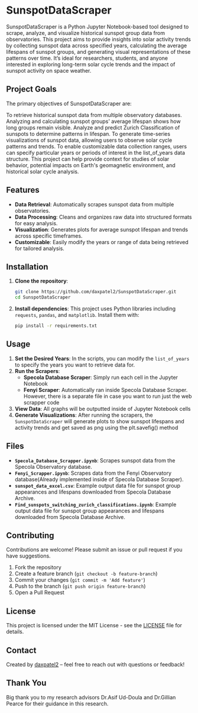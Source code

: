 # SunspotDataScraper

SunspotDataScraper is a Python Jupyter Notebook-based tool designed to scrape, analyze, and visualize historical sunspot group data from observatories. This project aims to provide insights into solar activity trends by collecting sunspot data across specified years, calculating the average lifespans of sunspot groups, and generating visual representations of these patterns over time. It’s ideal for researchers, students, and anyone interested in exploring long-term solar cycle trends and the impact of sunspot activity on space weather.

## Project Goals
The primary objectives of SunspotDataScraper are:

To retrieve historical sunspot data from multiple observatory databases.
Analyzing and calculating sunspot groups' average lifespan shows how long groups remain visible.
Analyze and predict Zurich Classification of sunspots to determine patterns in lifespan.
To generate time-series visualizations of sunspot data, allowing users to observe solar cycle patterns and trends.
To enable customizable data collection ranges, users can specify particular years or periods of interest in the list_of_years data structure.
This project can help provide context for studies of solar behavior, potential impacts on Earth's geomagnetic environment, and historical solar cycle analysis.

## Features

- **Data Retrieval**: Automatically scrapes sunspot data from multiple observatories.
- **Data Processing**: Cleans and organizes raw data into structured formats for easy analysis.
- **Visualization**: Generates plots for average sunspot lifespan and trends across specific timeframes.
- **Customizable**: Easily modify the years or range of data being retrieved for tailored analysis.

## Installation

1. **Clone the repository**:
   ```bash
   git clone https://github.com/daxpatel2/SunspotDataScraper.git
   cd SunspotDataScraper
   ```

2. **Install dependencies**:
   This project uses Python libraries including `requests`, `pandas`, and `matplotlib`. Install them with:
   ```bash
   pip install -r requirements.txt
   ```

## Usage

1. **Set the Desired Years**: In the scripts, you can modify the `list_of_years` to specify the years you want to retrieve data for.
2. **Run the Scrapers**:
   - **Specola Database Scraper**:
     Simply run each cell in the Jupyter Notebook
   - **Fenyi Scraper**:
     Automatically ran inside Specola Database Scraper. However, there is a separate file in case you want to run just the web scrapper code
3. **View Data**: All graphs will be outputted inside of Jupyter Notebook cells
4. **Generate Visualizations**: After running the scrapers, the `SunspotDataScraper` will generate plots to show sunspot lifespans and activity trends and get saved as png using the plt.savefig() method


## Files

- **`Specola_Database_Scrapper.ipynb`**: Scrapes sunspot data from the Specola Observatory database.
- **`Fenyi_Scrapper.ipynb`**: Scrapes data from the Fenyi Observatory database(Already implemented inside of Specola Database Scraper).
- **`sunspot_data_excel.csv`**: Example output data file for sunspot group appearances and lifespans downloaded from Specola Database Archive.
- **`Find_sunspots_switching_zurich_classifications.ipynb`**: Example output data file for sunspot group appearances and lifespans downloaded from Specola Database Archive.

## Contributing

Contributions are welcome! Please submit an issue or pull request if you have suggestions.

1. Fork the repository
2. Create a feature branch (`git checkout -b feature-branch`)
3. Commit your changes (`git commit -m 'Add feature'`)
4. Push to the branch (`git push origin feature-branch`)
5. Open a Pull Request

## License

This project is licensed under the MIT License - see the [LICENSE](LICENSE) file for details.

## Contact

Created by [daxpatel2](https://github.com/daxpatel2) – feel free to reach out with questions or feedback!

## Thank You

Big thank you to my research advisors Dr.Asif Ud-Doula and Dr.Gillian Pearce for their guidance in this research.

